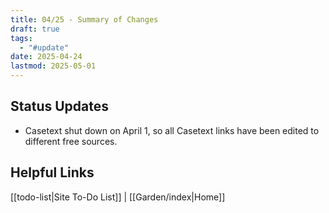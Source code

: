 ```yaml
---
title: 04/25 - Summary of Changes
draft: true
tags:
  - "#update"
date: 2025-04-24
lastmod: 2025-05-01
---
```

## Status Updates
- Casetext shut down on April 1, so all Casetext links have been edited to different free sources.
## Helpful Links
[[todo-list|Site To-Do List]] | [[Garden/index|Home]]
